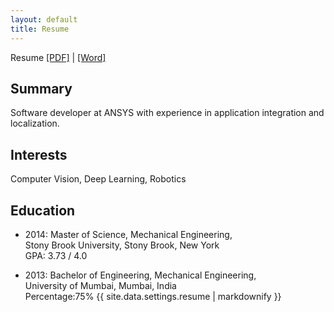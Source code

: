 ```yaml
---
layout: default
title: Resume
---
```


Resume <a href="/documents/resume/Soham_Ghormade_Resume_June_2021.pdf" target="_blank">[PDF]</a> |
<a href="/documents/resume/Soham_Ghormade_Resume_June_2021.docx" target="_blank">[Word]</a>

## Summary
Software developer at ANSYS with experience in application integration and localization.

## Interests

Computer Vision, Deep Learning, Robotics

## Education

-  2014: Master of Science, Mechanical Engineering, <br>
   Stony Brook University, Stony Brook, New York<br>
   GPA: 3.73 / 4.0

-  2013: Bachelor of Engineering, Mechanical Engineering,<br>
   University of Mumbai, Mumbai, India<br>
   Percentage:75%
   {{ site.data.settings.resume | markdownify }}
